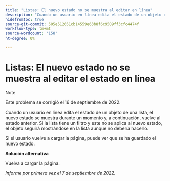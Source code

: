 ```yaml
---
title: "Listas: El nuevo estado no se muestra al editar en línea"
description: "Cuando un usuario en línea edita el estado de un objeto de una lista, el nuevo estado se muestra durante un momento y, a continuación, vuelve al estado anterior. Si la lista tiene un filtro y este no se aplica al nuevo estado, el objeto seguirá mostrándose en la lista aunque no debería hacerlo. "
hidefromtoc: true
source-git-commit: 505e512651cb14559e63b8f6c9509ff3cfc4474f
workflow-type: tm+mt
source-wordcount: '158'
ht-degree: 0%

---
```



# Listas: El nuevo estado no se muestra al editar el estado en línea

>[!NOTE]
>
>Este problema se corrigió el 16 de septiembre de 2022.

Cuando un usuario en línea edita el estado de un objeto de una lista, el nuevo estado se muestra durante un momento y, a continuación, vuelve al estado anterior. Si la lista tiene un filtro y este no se aplica al nuevo estado, el objeto seguirá mostrándose en la lista aunque no debería hacerlo.

Si el usuario vuelve a cargar la página, puede ver que se ha guardado el nuevo estado.

**Solución alternativa**

Vuelva a cargar la página.

_Informe por primera vez el 7 de septiembre de 2022._

